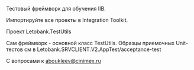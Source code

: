 Тестовый фреймворк для обучения IIB.

Импортируйте все проекты в Integration Toolkit.

Проект Letobank.TestUtils

Сам фреймворк - основной класс TestUtils.
Образцы приемочных Unit-тестов см в Letobank.SRVCLIENT.V2.AppTest/acceptance-test


C вопросами к
aboukleev@cinimex.ru

